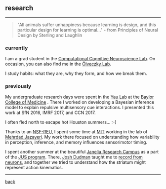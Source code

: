 
## research

***
> "All animals suffer unhappiness because learning is design, and this particular design for learning is optimal..."  - from Principles of Neural Design by Sterling and Laughlin

### currently
I am a grad student in the [Computational Cognitive Neuroscience Lab](http://gershmanlab.webfactional.com/index.html). On occasion, you can also find me in the [Ölveczky Lab](https://olveczkylab.oeb.harvard.edu/).

I study habits: what they are, why they form, and how we break them.

### previously
My undergraduate research days were spent in the [Yau Lab](http://yaulab.com/) at the [Baylor College of Medicine](http://www.bcm.edu/) . There I worked on developing a Bayesian inference model to explain repulsive multisensory cue interactions. I presented this work at SfN 2016, IMRF 2017, and CCN 2017.

I often fled north to escape hot Houston summers... :-)

Thanks to an [NSF-REU](http://csne-erc.org/content/research-experience-undergraduates), I spent some time at [MIT](http://www.mit.edu/) working in the lab of [Mehrdad Jazayeri](https://mcgovern.mit.edu/principal-investigators/mehrdad-jazayeri). My work there focused on understanding how variability in perception, inference, and memory influences sensorimotor timing.

I spent another summer at the beautiful [Janelia Research Campus](https://www.janelia.org) as a part of the [JUS program](https://www.janelia.org/you-janelia/students-postdocs/undergraduate-scholars-program). There, [Josh Dudman](https://www.dudmanlab.org) taught me to [record from neurons](./files/neurons), and together we tried to understand how the striatum might represent action kinematics.

***
[back](./)
